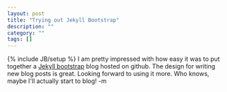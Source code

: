 ```yaml
---
layout: post
title: "Trying out Jekyll Bootstrap"
description: ""
category: ""
tags: []
---
```

{% include JB/setup %}
I am pretty impressed with how easy it was to put together a [Jekyll bootstrap][jb] blog hosted on github.  The design for writing new blog posts is great.  Looking forward to using it more.  Who knows, maybe I'll actually start to blog!
-m

[jb]: http://jekyllbootstrap.com/
